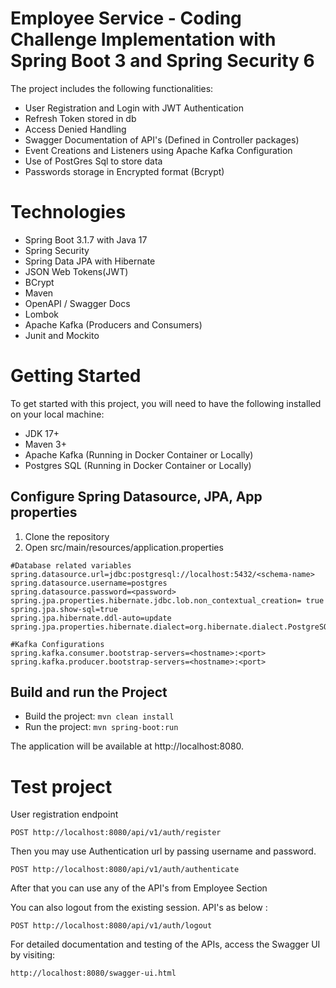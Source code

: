 # Employee Service - Coding Challenge Implementation with Spring Boot 3 and Spring Security 6

The project includes the following functionalities:

- User Registration and Login with JWT Authentication
- Refresh Token stored in db
- Access Denied Handling
- Swagger Documentation of API's (Defined in Controller packages)
- Event Creations and Listeners using Apache Kafka Configuration
- Use of PostGres Sql to store data
- Passwords storage in Encrypted format (Bcrypt)

# Technologies

- Spring Boot 3.1.7 with Java 17
- Spring Security
- Spring Data JPA with Hibernate
- JSON Web Tokens(JWT)
- BCrypt
- Maven
- OpenAPI / Swagger Docs
- Lombok
- Apache Kafka (Producers and Consumers)
- Junit and Mockito

# Getting Started
To get started with this project, you will need to have the following installed on your local machine:
- JDK 17+
- Maven 3+
- Apache Kafka (Running in Docker Container or Locally)
- Postgres SQL (Running in Docker Container or Locally)

## Configure Spring Datasource, JPA, App properties
1. Clone the repository
2. Open src/main/resources/application.properties
```
#Database related variables
spring.datasource.url=jdbc:postgresql://localhost:5432/<schema-name>
spring.datasource.username=postgres
spring.datasource.password=<password>
spring.jpa.properties.hibernate.jdbc.lob.non_contextual_creation= true
spring.jpa.show-sql=true
spring.jpa.hibernate.ddl-auto=update
spring.jpa.properties.hibernate.dialect=org.hibernate.dialect.PostgreSQLDialect

#Kafka Configurations
spring.kafka.consumer.bootstrap-servers=<hostname>:<port>
spring.kafka.producer.bootstrap-servers=<hostname>:<port>
```
## Build and run the Project
- Build the project: `mvn clean install`
- Run the project: `mvn spring-boot:run`

The application will be available at http://localhost:8080.

# Test project

User registration endpoint

`POST http://localhost:8080/api/v1/auth/register`

Then you may use Authentication url by passing username and password.

`POST http://localhost:8080/api/v1/auth/authenticate`

After that you can use any of the API's from Employee Section

You can also logout from the existing session. API's as below :

`POST http://localhost:8080/api/v1/auth/logout`

For detailed documentation and testing of the APIs, access the Swagger UI by visiting:
```
http://localhost:8080/swagger-ui.html
```
